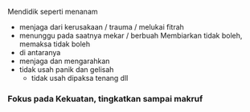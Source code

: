 Mendidik seperti menanam
- menjaga dari kerusakaan / trauma / melukai fitrah
- menunggu pada saatnya mekar / berbuah
Membiarkan tidak boleh, memaksa tidak boleh
- di antaranya
- menjaga dan mengarahkan
- tidak usah panik dan gelisah
	- tidak usah dipaksa tenang dll



### Fokus pada Kekuatan, tingkatkan sampai makruf

